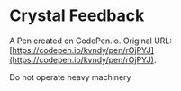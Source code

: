 # Crystal Feedback

A Pen created on CodePen.io. Original URL: [https://codepen.io/kvndy/pen/rOjPYJ](https://codepen.io/kvndy/pen/rOjPYJ).

Do not operate heavy machinery
